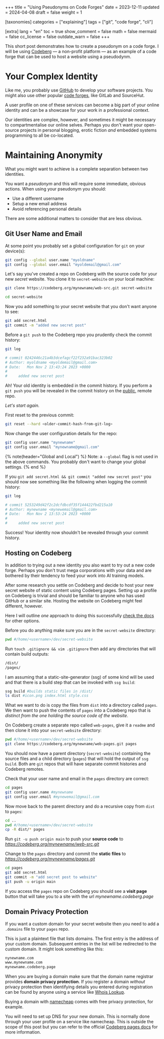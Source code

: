 +++
title = "Using Pseudonyms on Code Forges"
date = 2023-12-11
updated = 2024-04-08
draft = false
weight = 1

[taxonomies]
categories = ["explaining"]
tags = ["git", "code forge", "cli"]

[extra]
lang = "en"
toc = true
show_comment = false
math = false
mermaid = false
cc_license = false
outdate_warn = false
+++

This short post demonstrates how to create a pseudonym on a code forge.
I will be using [Codeberg](https://codeberg.org/) — a non-profit 
platform — as an example of a code forge that can be used to host
a website using a pseudodynm.

<!-- more -->

# Your Complex Identity

Like me, you probably use [GitHub](https://github.com/) to develop 
your software projects.
You might also use other popular
[code forges](https://en.wikipedia.org/wiki/Forge_(software)), 
like GitLab and SourceHut.

A user profile on one of these services can become a big part of your
online identity and can be a showcase for your work in a professional context.

Our identities are complex, however, and sometimes it might be
necessary to compartmentalise our online selves.
Perhaps you don't want your open-source projects in personal blogging,
erotic fiction _and_ embedded systems programming to all be co-located.

# Maintaining Anonymity

What you might want to achieve is a complete separation between two identities.

You want a _pseudonym_ and this will require some immediate, obvious actions.
When using your pseudonym you should:

- Use a different username
- Setup a new email address
- Avoid referencing personal details

There are some additional matters to consider that are less obvious.

## Git User Name and Email

At some point you probably set a global configuration for `git` on your device(s):

```bash
git config --global user.name "myoldname"
git config --global user.email "myoldemail@gmail.com"
```

Let's say you've created a repo on Codeberg with the source code
for your new _secret_ website.
You clone it to `secret-website` on your local machine:

```bash
git clone https://codeberg.org/mynewname/web-src.git secret-website

cd secret-website
```

Now you add something to your secret website that you don't want
anyone to see:

```bash
git add secret.html
git commit -m "added new secret post"
```

Before a `git push` to the Codeberg repo you prudently check the commit history:

```bash
git log

# commit 0242446c21a4b3dcefagcf22f232a91bac323b02
# Author: myoldname <myoldemail@gmail.com>
# Date:   Mon Nov 2 13:43:24 2023 +0000
#
#     added new secret post

```

Ah!
Your old identity is embedded in the commit history.
If you perform a `git push` you will be revealed in the
commit history on the <u>public</u>, remote repo.

_Let's start again._

First reset to the previous commit:

```bash
git reset --hard <older-commit-hash-from-git-log>
```

Now change the user configuration details for the repo:

```bash
git config user.name "mynewname"
git config user.email "mynewname@gmail.com"
```
{% note(header="Global and Local") %} 
Note: a `--global` flag is not used in the above commands.
You probably don't want to change your global settings.
{% end %}

If you `git add secret.html && git commit "added new secret post"` 
you should now see something like the following when logging the commit history:

```bash
git log

# commit 5253249d42f2c2dcfdbcdf35f144422fbd215a10
# Author: mynewname <mynewemail@gmail.com>
# Date:   Mon Nov 2 13:53:24 2023 +0000
#
#     added new secret post

```

Success!
Your identity now shouldn't be revealed through your commit history.

## Hosting on Codeberg

In addition to trying out a new identity you also want to try out a new
code forge.
Perhaps you don't trust mega corporations with your data and are
bothered by their tendency to feed your work into AI training
models.

After some research you settle on Codeberg and decide to host your new
secret website of static content using Codeberg pages.
Setting up a profile on Codeberg is trivial and should be familiar
to anyone who has used GitHub or a similar site.
Hosting the website on Codeberg might feel different, however.

Here I will outline _one_ approach to doing this successfully 
[check the docs](https://docs.codeberg.org/codeberg-pages/) for
other options.

Before you do anything make sure you are in the `secret-website`
directory:

```bash
pwd #/home/<username>/dev/secret-website
```

Run `touch .gitignore && vim .gitignore` then add any
directories that will contain build outputs:

```txt
/dist/
/pages/
```

I am assuming that a static-site-generator (ssg) of some kind will be used
and that there is a build step that can be invoked with `ssg build`:

```bash
ssg build #builds static files in /dist/
ls dist #icon.png index.html style.css
```

What we want to do is copy the files from `dist` into a directory
called `pages`.
We then want to push the contents of `pages` into a 
Codeberg repo that is _distinct from the one holding the source
code of the website_.

On Codeberg create a separate repo called `web-pages`, give it 
a `readme` and then clone it into your `secret-website` directory:

```bash
pwd #/home/<username>/dev/secret-website
git clone https://codeberg.org/mynewname/web-pages.git pages
```

You should now have a parent directory (`secret-website`) containing the source
files and a child directory (`pages`) that will hold the output of `ssg build`.
Both are `git` repos that will have separate commit histories
and Codeberg remotes.

Check that your user name and email in the `pages` directory
are correct:

```bash
cd pages
git config user.name #mynewname
git config user.email #mynewemail@gmail.com
```
Now move back to the parent directory and do a recursive copy from `dist` to `pages`:

```bash
cd ..
pwd #/home/<username>/dev/secret-website
cp -R dist/* pages
```
Run `git -u push origin main` to push your **source code** to _https://codeberg.org/mynewname/web-src.git_

Change to the `pages` directory and commit the **static files** to _https://codeberg.org/mynewname/pages.git_


```bash
cd pages
git add secret.html
git commit -m "add secret post to website"
git push -u origin main
```

If you access the `pages` repo on Codeberg you should see a **visit
page** button that will take you to a site with the url _mynewname.codeberg.page_

## Domain Privacy Protection

If you want a custom domain for your secret website then you need
to add a `.domains` file to your `pages` repo.

This is just a plaintext file that lists domains.
The first entry is the address of your custom domain.
Subsequent entries in the list will be redirected to the custom domain.
It might look something like this:

```txt
nynewname.com
www.mynewname.com
mynewname.codeberg.page
```

When you are buying a domain make sure that the domain name registrar
provides **domain privacy protection**.
If you register a domain _without_ privacy protection then
identifying details you entered during registration can be found by
anyone using a service like [Whois Lookup](https://www.namecheap.com/domains/whois/).

Buying a domain with [namecheap](https://www.namecheap.com/) comes
with free privacy protection, for example.

You will need to set up DNS for your new domain.
This is normally done through your user profile on a service like namecheap.
This is outside the scope of this post but you can refer to the
official [Codeberg pages docs](https://docs.codeberg.org/codeberg-pages/)
for more information.
